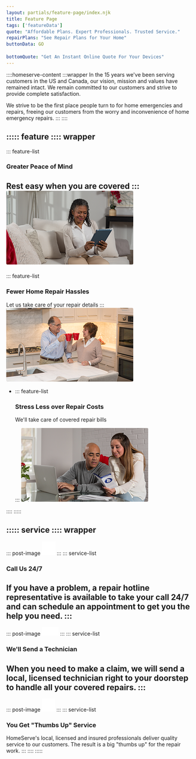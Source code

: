 ```yaml
---
layout: partials/feature-page/index.njk
title: Feature Page
tags: ['featureData']
quote: "Affordable Plans. Expert Professionals. Trusted Service."
repairPlans: "See Repair Plans for Your Home"
buttonData: GO

bottomQuote: "Get An Instant Online Quote For Your Devices"
---
```

<!-- Please dont edit anything where three or more : are present  -->

::::homeserve-content
:::wrapper
In the 15 years we've been serving customers in the US and Canada, our vision, mission and values have remained intact. We remain committed to our customers and strive to provide complete satisfaction.

We strive to be the first place people turn to for home emergencies and repairs, freeing our customers from the worry and inconvenience of home emergency repairs.
:::
::::

::::: feature
:::: wrapper
- 
  ::: feature-list
  ### Greater Peace of Mind 
  Rest easy when you are covered
  ::: 
  ![](/assets/images/data-landing-page/ALPPeace.png)
- 
  ::: feature-list
  ###  Fewer Home Repair Hassles
  Let us take care of your repair details
  ::: 
  ![](/assets/images/data-landing-page/ALPHassle.png)
  
- 
  ::: feature-list
  ###  Stress Less over Repair Costs
  We'll take care of covered repair bills
  
  ::: 
  ![](/assets/images/data-landing-page/ALPStress.png)

::::
:::::

::::: service
:::: wrapper
- 
  ::: post-image
  ![](/assets/images/data-landing-page/icon-phone.png)
  :::
  ::: service-list
  ###  Call Us 24/7
  If you have a problem, a repair hotline representative is available to take your call 24/7 and can schedule an appointment to get you the help you need.
  ::: 
- 
  ::: post-image
  ![](/assets/images/data-landing-page/icon-car.png)
  :::
  ::: service-list
  ###  We'll Send a Technician
  When you need to make a claim, we will send a local, licensed technician right to your doorstep to handle all your covered repairs.
  ::: 
- 
  ::: post-image
  ![](/assets/images/data-landing-page/icon-ok.png)
  :::
  ::: service-list
  ###  You Get "Thumbs Up" Service
  HomeServe's local, licensed and insured professionals deliver quality service to our customers. The result is a big "thumbs up" for the repair work.
  ::: 
::::
:::::
